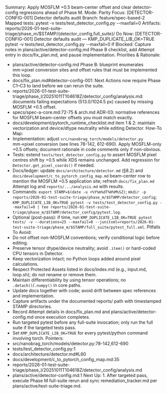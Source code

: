Summary: Apply MOSFLM +0.5 beam-center offset and clear detector-config regressions ahead of Phase M.
Mode: Parity
Focus: [DETECTOR-CONFIG-001] Detector defaults audit
Branch: feature/spec-based-2
Mapped tests: pytest -v tests/test_detector_config.py --maxfail=0
Artifacts: reports/2026-01-test-suite-triage/phase_m/$STAMP/{detector_config,full_suite}/
Do Now: [DETECTOR-CONFIG-001] Detector defaults audit — KMP_DUPLICATE_LIB_OK=TRUE pytest -v tests/test_detector_config.py --maxfail=0
If Blocked: Capture notes in plans/active/detector-config.md Phase B checklist, add Attempt entry in docs/fix_plan.md, and pause implementation.
Priorities & Rationale:
- plans/active/detector-config.md Phase B: blueprint enumerates mm→pixel conversion sites and offset rules that must be implemented this loop.
- docs/fix_plan.md#detector-config-001: Next Actions now require Phase C1–C3 to land before we can rerun the suite.
- reports/2026-01-test-suite-triage/phase_l/20251011T104618Z/detector_config/analysis.md: documents failing expectations (513.0/1024.5 px) caused by missing MOSFLM +0.5 offset.
- specs/spec-a-core.md:72-75 & arch.md ADR-03: normative references for MOSFLM beam-center offsets you must match exactly.
- docs/development/pytorch_runtime_checklist.md item 1 & 2: maintain vectorization and device/dtype neutrality while editing Detector.
How-To Map:
- Implementation: adjust `src/nanobrag_torch/models/detector.py` mm→pixel conversion (see lines 78-142, 612-690). Apply MOSFLM-only +0.5 offsets; document rationale in code comments only if non-obvious.
- Tests: extend `tests/test_detector_config.py` to assert MOSFLM pixel centres shift by +0.5 while XDS remains unchanged. Add regression for `Detector.get_pixel_coords()` if needed.
- Docs/ledger: update `docs/architecture/detector.md` (§8.2) and `docs/development/c_to_pytorch_config_map.md` beam-center row to mention the MOSFLM +0.5 application site; refresh `docs/fix_plan.md` Attempt log and `reports/.../analysis.md` with results.
- Commands: `export STAMP=$(date -u +%Y%m%dT%H%M%SZ)`; `mkdir -p reports/2026-01-test-suite-triage/phase_m/$STAMP/detector_config`; `KMP_DUPLICATE_LIB_OK=TRUE pytest -v tests/test_detector_config.py --maxfail=0 | tee reports/2026-01-test-suite-triage/phase_m/$STAMP/detector_config/pytest.log`.
- Optional (post-pass): if time, run `KMP_DUPLICATE_LIB_OK=TRUE pytest tests/ -v --durations=25 --maxfail=0 --junitxml=reports/2026-01-test-suite-triage/phase_m/$STAMP/full_suite/pytest_full.xml`.
Pitfalls To Avoid:
- Do not offset non-MOSFLM conventions; verify conditional logic before editing.
- Preserve tensor dtype/device neutrality; avoid `.item()` or hard-coded CPU tensors in Detector.
- Keep vectorization intact; no Python loops added around pixel calculations.
- Respect Protected Assets listed in docs/index.md (e.g., input.md, loop.sh); do not rename or remove them.
- Maintain differentiability by using tensor operations; no `.detach()`/`.numpy()` in core paths.
- Update docs together with code; avoid drift between spec references and implementation.
- Capture artifacts under the documented reports/ path with timestamped STAMP directories.
- Record Attempt details in docs/fix_plan.md and plans/active/detector-config.md once execution completes.
- Run targeted pytest before any full-suite invocation; only run the full suite if the targeted tests pass.
- Set `KMP_DUPLICATE_LIB_OK=TRUE` for every pytest/python command involving torch.
Pointers:
- src/nanobrag_torch/models/detector.py:78-142,612-690
- tests/test_detector_config.py:1
- docs/architecture/detector.md#L60
- docs/development/c_to_pytorch_config_map.md:35
- reports/2026-01-test-suite-triage/phase_l/20251011T104618Z/detector_config/analysis.md
- plans/active/detector-config.md:1
Next Up: 1. After targeted pass, execute Phase M full-suite rerun and sync remediation_tracker.md per plans/active/test-suite-triage.md.
